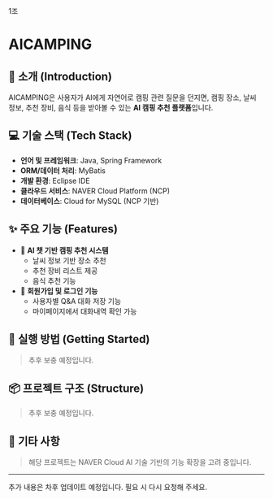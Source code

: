 1조

# AICAMPING

## 🌲 소개 (Introduction)
AICAMPING은 사용자가 AI에게 자연어로 캠핑 관련 질문을 던지면,
캠핑 장소, 날씨 정보, 추천 장비, 음식 등을 받아볼 수 있는 **AI 캠핑 추천 플랫폼**입니다.

## 💻 기술 스택 (Tech Stack)
- **언어 및 프레임워크**: Java, Spring Framework
- **ORM/데이터 처리**: MyBatis
- **개발 환경**: Eclipse IDE
- **클라우드 서비스**: NAVER Cloud Platform (NCP)
- **데이터베이스**: Cloud for MySQL (NCP 기반)

## ✨ 주요 기능 (Features)
- 🤖 **AI 챗 기반 캠핑 추천 시스템**
  - 날씨 정보 기반 장소 추천
  - 추천 장비 리스트 제공
  - 음식 추천 기능
- 🔐 **회원가입 및 로그인 기능**
  - 사용자별 Q&A 대화 저장 기능
  - 마이페이지에서 대화내역 확인 가능

## 🚀 실행 방법 (Getting Started)
> 추후 보충 예정입니다.

## 📦 프로젝트 구조 (Structure)
> 추후 보충 예정입니다.

## 📌 기타 사항
> 해당 프로젝트는 NAVER Cloud AI 기술 기반의 기능 확장을 고려 중입니다.

---
추가 내용은 차후 업데이트 예정입니다. 필요 시 다시 요청해 주세요.
